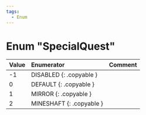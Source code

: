 ```yaml
---
tags:
  - Enum
---
```

# Enum "SpecialQuest"
|Value|Enumerator|Comment|
|:--|:--|:--|
|-1 |DISABLED {: .copyable } |  |
|0 |DEFAULT {: .copyable } |  |
|1 |MIRROR {: .copyable } |  |
|2 |MINESHAFT {: .copyable } |  |
